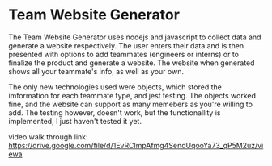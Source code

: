 # Team Website Generator

  The Team Website Generator uses nodejs and javascript to collect data and generate a website respectively. The user enters their data and is then presented with options to add teammates (engineers or interns) or to finalize the product and generate a website. The website when generated shows all your teammate's info, as well as your own.

  The only new technologies used were objects, which stored the imformation for each teammate type, and jest testing. The objects worked fine, and the website can support as many memebers as you're willing to add. The testing however, doesn't work, but the functionallity is implemented, I just haven't tested it yet.

  video walk through link: https://drive.google.com/file/d/1EvRClmpAfmg4SendUqooYa73_qP5M2uz/viewa